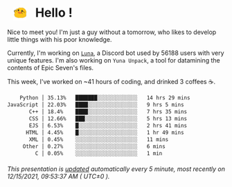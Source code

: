 <h1>   <img src="./spoink.gif" style="vertical-align:middle;" width="30px">   Hello ! </h1>

Nice to meet you! I'm just a guy without a tomorrow, who likes to develop little things with his poor knowledge.

Currently, I'm working on <a href='https://github.com/Asgarrrr/Luna'>`Luna`</a>, a Discord bot used by 56188 users with very unique features. I'm also working on `Yuna Unpack`, a tool for datamining the contents of Epic Seven's files.

This week, I've worked on ~41 hours of coding, and drinked 3 coffees ☕.

```
    Python │ 35.13%   ███████░░░░░░░░░░░░░   14 hrs 29 mins
JavaScript │ 22.03%   ████░░░░░░░░░░░░░░░░   9 hrs 5 mins
       C++ │ 18.4%    ████░░░░░░░░░░░░░░░░   7 hrs 35 mins
       CSS │ 12.66%   ███░░░░░░░░░░░░░░░░░   5 hrs 13 mins
       EJS │ 6.53%    █░░░░░░░░░░░░░░░░░░░   2 hrs 41 mins
      HTML │ 4.45%    █░░░░░░░░░░░░░░░░░░░   1 hr 49 mins
       XML │ 0.45%    ░░░░░░░░░░░░░░░░░░░░   11 mins
     Other │ 0.27%    ░░░░░░░░░░░░░░░░░░░░   6 mins
         C │ 0.05%    ░░░░░░░░░░░░░░░░░░░░   1 min
```

###### This presentation is [updated](https://github.com/Asgarrrr) automatically every 5 minute, most recently on 12/15/2021, 09:53:37 AM ( UTC±0 ).